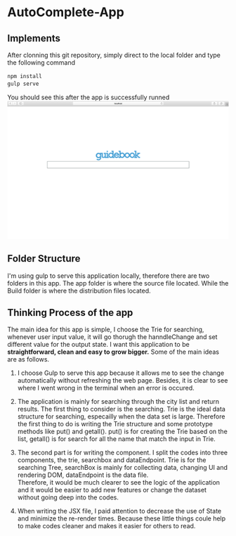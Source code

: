 # AutoComplete-App
## Implements
After clonning this git repository, simply direct to the local folder and type the following command
```javascript
npm install
gulp serve
```
You should see this after the app is successfully runned
![download](app/images/1.png)

## Folder Structure
I'm using gulp to serve this application locally, therefore there are two folders in this app. The app folder is where the source file located. While the Build folder is where the distribution files located.

## Thinking Process of the app
The main idea for this app is simple, I choose the Trie for searching, whenever user input value, it will go thorugh the hanndleChange and set different value for the output state. I want this application to be <strong>straightforward, clean and easy to grow bigger.</strong> Some of the main ideas are as follows.

1. I choose Gulp to serve this app because it allows me to see the change automatically without refreshing the web page. Besides, it is clear to see where I went wrong in the terminal when an error is occured.

2. The application is mainly for searching through the city list and return results. The first thing to consider is the searching. Trie is the ideal data structure for searching, especailly when the data set is large. 
Therefore the first thing to do is writing the Trie structure and some prototype methods like put() and getall(). put() is for creating the Trie based on the list, getall() is for search for all the name that match the input in Trie.

3. The second part is for writing the component. I split the codes into three components, the trie, searchbox and dataEndpoint. Trie is for the searching Tree, searchBox is mainly for collecting data, changing UI and rendering DOM, dataEndpoint is the data file.  
Therefore, it would be much clearer to see the logic of the application and it would be easier to add new features or change the dataset without going deep into the codes.

4. When writing the JSX file, I paid attention to decrease the use of State and minimize the re-render times. Because these little things coule help to make codes cleaner and makes it easier for others to read.
